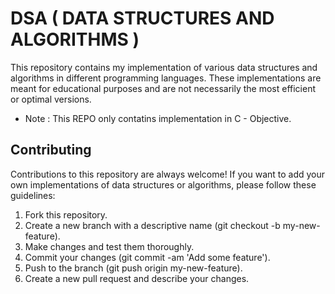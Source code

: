 # DSA ( DATA STRUCTURES AND ALGORITHMS )

This repository contains my implementation of various data structures and algorithms in different programming languages.
These implementations are meant for educational purposes and are not necessarily the most efficient or optimal versions.

- Note : This REPO only contatins implementation in C - Objective.

## Contributing
Contributions to this repository are always welcome! If you want to add your own implementations of data structures or algorithms, please follow these guidelines:

1. Fork this repository.
2. Create a new branch with a descriptive name (git checkout -b my-new-feature).
3. Make changes and test them thoroughly.
4. Commit your changes (git commit -am 'Add some feature').
5. Push to the branch (git push origin my-new-feature).
5. Create a new pull request and describe your changes.

